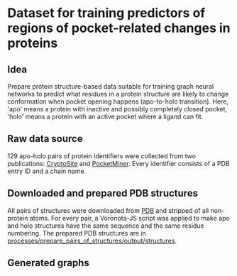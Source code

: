 # Dataset for training predictors of regions of pocket-related changes in proteins

## Idea

Prepare protein structure-based data suitable for training graph neural networks to predict
what residues in a protein structure are likely to change conformation when pocket opening happens (apo-to-holo transition).
Here, 'apo' means a protein with inactive and possibly completely closed pocket, 'holo' means a protein with an active pocket where a ligand can fit.

## Raw data source

129 apo-holo pairs of protein identifiers were collected from two publications: [CryptoSite](https://pubmed.ncbi.nlm.nih.gov/26854760/) and [PocketMiner](https://pubmed.ncbi.nlm.nih.gov/36859488/).
Every identifier consists of a PDB entry ID and a chain name.

## Downloaded and prepared PDB structures

All pairs of structures were downloaded from [PDB](https://www.rcsb.org) and stripped of all non-protein atoms.
For every pair, a Voronota-JS script was applied to make apo and holo structures have the same sequence and the same residue numbering.
The prepared PDB structures are in [processes/prepare_pairs_of_structures/output/structures](processes/prepare_pairs_of_structures/output/structures).

## Generated graphs

